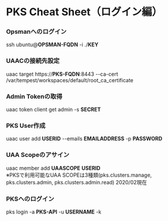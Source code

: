 # PKS Cheat Sheet（ログイン編）

### Opsmanへのログイン
ssh ubuntu@**OPSMAN-FQDN** -i ./**KEY**  

### UAACの接続先設定
uaac target https://**PKS-FQDN**:8443 --ca-cert /var/tempest/workspaces/default/root_ca_certificate  

### Admin Tokenの取得
uaac token client get admin -s **SECRET**  

### PKS User作成
uaac user add **USERID** --emails **EMAILADDRESS** -p **PASSWORD**  

### UAA Scopeのアサイン
uaac member add **UAASCOPE** **USERID**  
※PKSで利用可能なUAA SCOPEは3種類(pks.clusters.manage, pks.clusters.admin, pks.clusters.admin.read) 2020/02現在  

### PKSへのログイン
pks login -a **PKS-API** -u **USERNAME** -k  
